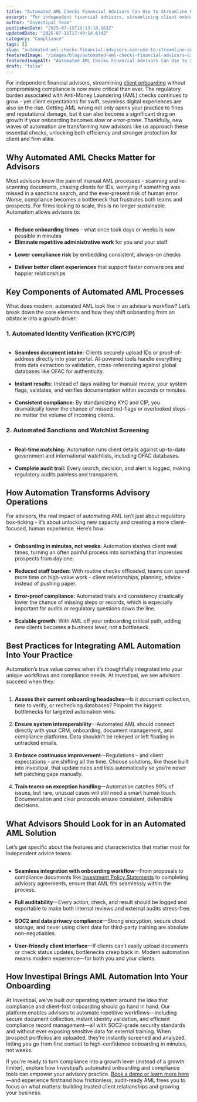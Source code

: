 ```yaml
---
title: "Automated AML Checks Financial Advisors Can Use to Streamline Onboarding and Maintain Compliance"
excerpt: "For independent financial advisors, streamlining client onboarding without compromising compliance is now more critical than ever."
author: "Investipal Team"
publishedDate: "2025-07-15T18:13:18.163Z"
updatedDate: "2025-07-11T17:49:14.634Z"
category: "Compliance"
tags: []
slug: "automated-aml-checks-financial-advisors-can-use-to-streamline-onboarding-and-maintain-compliance"
featuredImage: "/images/blog/automated-aml-checks-financial-advisors-can-use-to-streamline-onboarding-and-maintain-compliance__68714e94aca55c9484508a77_5_20Common_20Bottlenecks_20in_20Financial_20Advisor_20Sales_20and_20How_20to_20Fix_20Them_20_14_.png"
featuredImageAlt: "Automated AML Checks Financial Advisors Can Use to Streamline Onboarding and Maintain Compliance"
draft: "false"
---
```

<p id="">For independent financial advisors, streamlining <a href="/features/client-acquisition">client onboarding</a> without compromising compliance is now more critical than ever. The regulatory burden associated with Anti-Money Laundering (AML) checks continues to grow - yet client expectations for swift, seamless digital experiences are also on the rise. Getting AML wrong not only opens your practice to fines and reputational damage, but it can also become a significant drag on growth if your onboarding becomes slow or error-prone. Thankfully, new waves of automation are transforming how advisors like us approach these essential checks, unlocking both efficiency and stronger protection for client and firm alike.</p><h2 id="">Why Automated AML Checks Matter for Advisors</h2><p id="">Most advisors know the pain of manual AML processes - scanning and re-scanning documents, chasing clients for IDs, worrying if something was missed in a sanctions search, and the ever-present risk of human error. Worse, compliance becomes a bottleneck that frustrates both teams and prospects. For firms looking to scale, this is no longer sustainable. Automation allows advisors to:</p><ul id=""> &nbsp;<li id=""><strong id="">Reduce onboarding times</strong>&nbsp;- what once took days or weeks is now possible in minutes</li> <li id=""><strong id="">Eliminate repetitive administrative work</strong> for you and your staff</li> &nbsp;<li id=""><strong id="">Lower compliance risk</strong> by embedding consistent, always-on checks</li> &nbsp;<li id=""><strong id="">Deliver better client experiences</strong> that support faster conversions and happier relationships</li></ul><h2 id="">Key Components of Automated AML Processes</h2><p id="">What does modern, automated AML look like in an advisor’s workflow? Let’s break down the core elements and how they shift onboarding from an obstacle into a growth driver:</p><h3 id="">1. Automated Identity Verification (KYC/CIP)</h3><ul id=""> &nbsp;<li id=""><strong id="">Seamless document intake:</strong> Clients securely upload IDs or proof-of-address directly into your portal. AI-powered tools handle everything from data extraction to validation, cross-referencing against global databases like OFAC for authenticity.</li> &nbsp;<li id=""><strong id="">Instant results:</strong> Instead of days waiting for manual review, your system flags, validates, and verifies documentation within seconds or minutes.</li> &nbsp;<li id=""><strong id="">Consistent compliance:</strong> By standardizing KYC and CIP, you dramatically lower the chance of missed red-flags or overlooked steps - no matter the volume of incoming clients.</li></ul><h3 id="">2. Automated Sanctions and Watchlist Screening</h3><ul id=""> &nbsp;<li id=""><strong id="">Real-time matching:</strong> Automation runs client details against up-to-date government and international watchlists, including OFAC databases.</li> &nbsp; &nbsp;<li id=""><strong id="">Complete audit trail:</strong> Every search, decision, and alert is logged, making regulatory audits painless and transparent.</li></ul><h2 id="">How Automation Transforms Advisory Operations</h2><p id="">For advisors, the real impact of automating AML isn’t just about regulatory box-ticking - it’s about unlocking new capacity and creating a more client-focused, human experience. Here’s how:</p><ul id=""> &nbsp;<li id=""><strong id="">Onboarding in minutes, not weeks:</strong> Automation slashes client wait times, turning an often painful process into something that impresses prospects from day one.</li> &nbsp;<li id=""><strong id="">Reduced staff burden:</strong> With routine checks offloaded, teams can spend more time on high-value work - client relationships, planning, advice - instead of pushing paper.</li> &nbsp;<li id=""><strong id="">Error-proof compliance:</strong> Automated trails and consistency drastically lower the chance of missing steps or records, which is especially important for audits or regulatory questions down the line.</li> &nbsp;<li id=""><strong id="">Scalable growth:</strong> With AML off your onboarding critical path, adding new clients becomes a business lever, not a bottleneck.</li></ul><h2 id="">Best Practices for Integrating AML Automation Into Your Practice</h2><p id="">Automation’s true value comes when it’s thoughtfully integrated into your unique workflows and compliance needs. At Investipal, we see advisors succeed when they:</p><ol id=""> &nbsp;<li id=""><strong id="">Assess their current onboarding headaches</strong>—Is it document collection, time to verify, or rechecking databases? Pinpoint the biggest bottlenecks for targeted automation wins.</li> &nbsp;<li id=""><strong id="">Ensure system interoperability</strong>—Automated AML should connect directly with your CRM, onboarding, document management, and compliance platforms. Data shouldn’t be rekeyed or left floating in untracked emails.</li> &nbsp;<li id=""><strong id="">Embrace continuous improvement</strong>—Regulations - and client expectations - are shifting all the time. Choose solutions, like those built into Investipal, that update rules and lists automatically so you’re never left patching gaps manually.</li> &nbsp;<li id=""><strong id="">Train teams on exception handling</strong>—Automation catches 99% of issues, but rare, unusual cases will still need a smart human touch. Documentation and clear protocols ensure consistent, defensible decisions.</li></ol><h2 id="">What Advisors Should Look for in an Automated AML Solution</h2><p id="">Let’s get specific about the features and characteristics that matter most for independent advice teams:</p><ul id=""> &nbsp;<li id=""><strong id="">Seamless integration with onboarding workflow</strong>—From proposals to compliance documents like <a href="/features/investment-policy-statements">Investment Policy Statements</a> to completing adviosry agreements, ensure that AML fits seamlessly within the process.</li> &nbsp;<li id=""><strong id="">Full auditability</strong>—Every action, check, and result should be logged and exportable to make both internal reviews and external audits stress-free.</li> &nbsp;<li id=""><strong id="">SOC2 and data privacy compliance</strong>—Strong encryption, secure cloud storage, and never using client data for third-party training are absolute non-negotiables.</li> &nbsp;<li id=""><strong id="">User-friendly client interface</strong>—If clients can’t easily upload documents or check status updates, bottlenecks creep back in. Modern automation means modern experience—for both you and your clients.</li></ul><h2 id="">How Investipal Brings AML Automation Into Your Onboarding</h2><p id="">At Investipal, we’ve built our operating system around the idea that compliance and client-first onboarding should go hand in hand. Our platform enables advisors to automate repetitive workflows—including secure document collection, instant identity validation, and efficient compliance record management—all with SOC2-grade security standards and without ever exposing sensitive data for external training. When prospect portfolios are uploaded, they’re instantly screened and analyzed, letting you go from first contact to high-confidence onboarding in minutes, not weeks.</p><p id="">If you’re ready to turn compliance into a growth lever (instead of a growth limiter), explore how Investipal’s automated onboarding and compliance tools can empower your advisory practice. <a href="/book-a-demo" target="_blank">Book a demo or learn more here</a>—and experience firsthand how frictionless, audit-ready AML frees you to focus on what matters: building trusted client relationships and growing your business.</p>